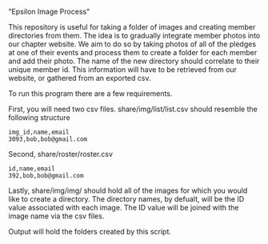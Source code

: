 "Epsilon Image Process"

This repository is useful for taking a folder of images and creating member directories from them. The idea is to gradually integrate member photos into our chapter website. We aim to do so by taking photos of all of the pledges at one of their events and process them to create a folder for each member and add their photo. The name of the new directory should correlate to their unique member id. This information will have to be retrieved from our website, or gathered from an exported csv.

To run this program there are a few requirements.

First, you will need two csv files.
share/img/list/list.csv should resemble the following structure
```
img_id,name,email
3093,bob,bob@gmail.com
```

Second, 
share/roster/roster.csv
```
id,name,email
392,bob,bob@gmail.com
```

Lastly, share/img/img/ should hold all of the images for which you would like to create a directory. The directory names, by defualt, will be the ID value associated with each image. The ID value will be joined with the image name via the csv files.

Output will hold the folders created by this script.